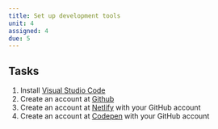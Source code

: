 ```yaml
---
title: Set up development tools
unit: 4
assigned: 4
due: 5
---
```


Tasks
-----

1. Install [Visual Studio Code](https://code.visualstudio.com/)
2. Create an account at [Github](https://github.com/)
3. Create an account at [Netlify](https://www.netlify.com/?gclid=EAIaIQobChMI0Y_768S24QIVkISzCh3fRw3BEAAYASAAEgIKrPD_BwE) with your GitHub account
4. Create an account at [Codepen](https://codepen.io/) with your GitHub account
